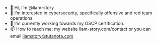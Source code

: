 - 👋 Hi, I’m @liam-story
- 👀 I’m interested in cybersecurity, specifically offensive and red team operations. 
- 🌱 I’m currently working towards my OSCP certification.
- 📫 How to reach me: my website liam-story.com/contact or you can email liamstory@tutanota.com

